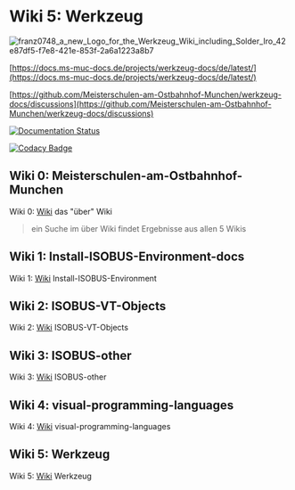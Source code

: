 # Wiki 5: Werkzeug

![franz0748_a_new_Logo_for_the_Werkzeug_Wiki_including_Solder_Iro_42e87df5-f7e8-421e-853f-2a6a1223a8b7](https://github.com/Meisterschulen-am-Ostbahnhof-Munchen/werkzeug-docs/assets/69573151/6a510073-d4b4-411d-aaea-cbf3b0848292)


[https://docs.ms-muc-docs.de/projects/werkzeug-docs/de/latest/](https://docs.ms-muc-docs.de/projects/werkzeug-docs/de/latest/)

[https://github.com/Meisterschulen-am-Ostbahnhof-Munchen/werkzeug-docs/discussions](https://github.com/Meisterschulen-am-Ostbahnhof-Munchen/werkzeug-docs/discussions)


[![Documentation Status](https://readthedocs.org/projects/werkzeug-docs/badge/?version=latest)](https://werkzeug-docs.readthedocs.io/de/latest/?badge=latest)
      
      
[![Codacy Badge](https://app.codacy.com/project/badge/Grade/e72b4f037f96404eb76d90751b2ae8ea)](https://www.codacy.com/gh/Meisterschulen-am-Ostbahnhof-Munchen/werkzeug-docs/dashboard?utm_source=github.com&amp;utm_medium=referral&amp;utm_content=Meisterschulen-am-Ostbahnhof-Munchen/werkzeug-docs&amp;utm_campaign=Badge_Grade)


## Wiki 0: Meisterschulen-am-Ostbahnhof-Munchen

Wiki 0: [Wiki](https://docs.ms-muc-docs.de) das "über" Wiki

> ein Suche im über Wiki findet Ergebnisse aus allen 5 Wikis

## Wiki 1: Install-ISOBUS-Environment-docs

Wiki 1: [Wiki](https://docs.ms-muc-docs.de/projects/install-isobus-environment-docs/) Install-ISOBUS-Environment

## Wiki 2: ISOBUS-VT-Objects

Wiki 2: [Wiki](https://docs.ms-muc-docs.de/projects/isobus-vt-objects-docs/) ISOBUS-VT-Objects

## Wiki 3: ISOBUS-other

Wiki 3: [Wiki](https://docs.ms-muc-docs.de/projects/isobus-other-docs/) ISOBUS-other

## Wiki 4: visual-programming-languages

Wiki 4: [Wiki](https://docs.ms-muc-docs.de/projects/visual-programming-languages-docs/) visual-programming-languages

## Wiki 5: Werkzeug

Wiki 5: [Wiki](https://docs.ms-muc-docs.de/projects/werkzeug-docs/) Werkzeug
